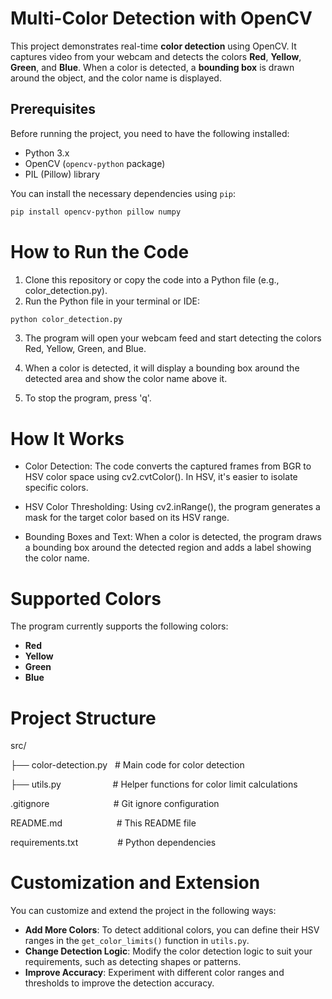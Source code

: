 # Multi-Color Detection with OpenCV

This project demonstrates real-time **color detection** using OpenCV. It captures video from your webcam and detects the colors **Red**, **Yellow**, **Green**, and **Blue**. When a color is detected, a **bounding box** is drawn around the object, and the color name is displayed.

## Prerequisites

Before running the project, you need to have the following installed:

- Python 3.x
- OpenCV (`opencv-python` package)
- PIL (Pillow) library

You can install the necessary dependencies using `pip`:

```bash
pip install opencv-python pillow numpy
```

# How to Run the Code 
1. Clone this repository or copy the code into a Python file (e.g., color_detection.py).
2. Run the Python file in your terminal or IDE:
```bash
python color_detection.py
```

3. The program will open your webcam feed and start detecting the colors Red, Yellow, Green, and Blue.

4. When a color is detected, it will display a bounding box around the detected area and show the color name above it.

5. To stop the program, press 'q'.

# How It Works
- Color Detection: The code converts the captured frames from BGR to HSV color space using cv2.cvtColor(). In HSV, it's easier to isolate specific colors.

- HSV Color Thresholding: Using cv2.inRange(), the program generates a mask for the target color based on its HSV range.

- Bounding Boxes and Text: When a color is detected, the program draws a bounding box around the detected region and adds a label showing the color name.

# Supported Colors
The program currently supports the following colors:
- **Red**
- **Yellow**
- **Green**
- **Blue**

# Project Structure
src/ 

├── color-detection.py &nbsp; # Main code for color detection 

├── utils.py &nbsp; &nbsp; &nbsp; &nbsp;&nbsp; &nbsp;&nbsp; &nbsp;&nbsp; &nbsp;&nbsp; &nbsp;&nbsp;# Helper functions for color limit calculations 

.gitignore &nbsp; &nbsp;  &nbsp; &nbsp;&nbsp; &nbsp;&nbsp; &nbsp; &nbsp; &nbsp;&nbsp; &nbsp;&nbsp; &nbsp; &nbsp;# Git ignore configuration 

README.md &nbsp; &nbsp; &nbsp;  &nbsp; &nbsp;&nbsp; &nbsp;&nbsp; &nbsp;&nbsp; &nbsp; &nbsp;&nbsp;# This README file 

requirements.txt &nbsp; &nbsp;&nbsp; &nbsp;&nbsp; &nbsp;&nbsp; &nbsp;&nbsp;&nbsp;&nbsp;# Python dependencies

# Customization and Extension

You can customize and extend the project in the following ways:

- **Add More Colors**: To detect additional colors, you can define their HSV ranges in the `get_color_limits()` function in `utils.py`.
- **Change Detection Logic**: Modify the color detection logic to suit your requirements, such as detecting shapes or patterns.
- **Improve Accuracy**: Experiment with different color ranges and thresholds to improve the detection accuracy.
